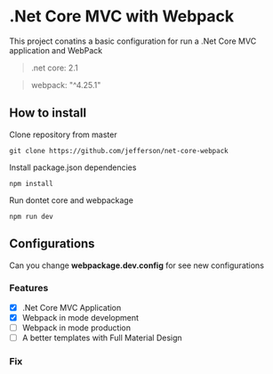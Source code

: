 # .Net Core MVC with Webpack

This project conatins a basic configuration for run a .Net Core MVC application and WebPack
>.net core: 2.1

>webpack: "^4.25.1"

## How to install

Clone repository from master
```
git clone https://github.com/jefferson/net-core-webpack
```
Install package.json dependencies
```
npm install
``` 
Run dontet core and webpackage
```
npm run dev
```

## Configurations
Can you change **webpackage.dev.config** for see new configurations

### Features

- [x] .Net Core MVC Application
- [x] Webpack in mode development
- [ ] Webpack in mode production
- [ ] A better templates with Full Material Design

### Fix